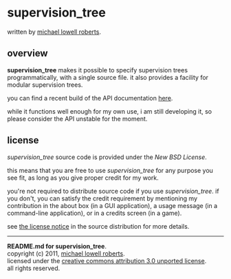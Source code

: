 supervision_tree
=========

written by [michael lowell roberts][fmrl].

overview
--------

**supervision_tree** makes it possible to specify supervision trees programmatically, with a single source file. it also provides a facility for modular supervision trees.

you can find a recent build of the API documentation [here][gh-pages].

while it functions well enough for my own use, i am still developing it, so please consider the API unstable for the moment.

license
-------

*supervision_tree* source code is provided under the *New BSD License*.

this means that you are free to use *supervision_tree* for any purpose you see fit, as long as you give proper credit for my work.

you're not required to distribute source code if you use *supervision_tree*. if you don't, you can satisfy the credit requirement by mentioning my contribution in the about box (in a GUI application), a usage message (in a command-line application), or in a credits screen (in a game).

see [the license notice][bsd-license] in the source distribution for more details.

_____
**README.md for supervision_tree**.  
copyright (c) 2011, [michael lowell roberts][fmrl].  
licensed under the [creative commons attribution 3.0 unported license][cc-license].  
all rights reserved.

[bsd-license]: http://github.com/fmrl/supervision_tree/blob/master/LICENSE.md
[cc-license]: http://creativecommons.org/licenses/by/3.0/
[fmrl]: http://fmrl.org
[gh-pages]: http://fmrl.github.com/supervision_tree/



